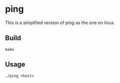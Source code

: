 # ping

This is a simplified version of ping as the one on linux.

## Build
    
    make

## Usage

    ./ping <host>

